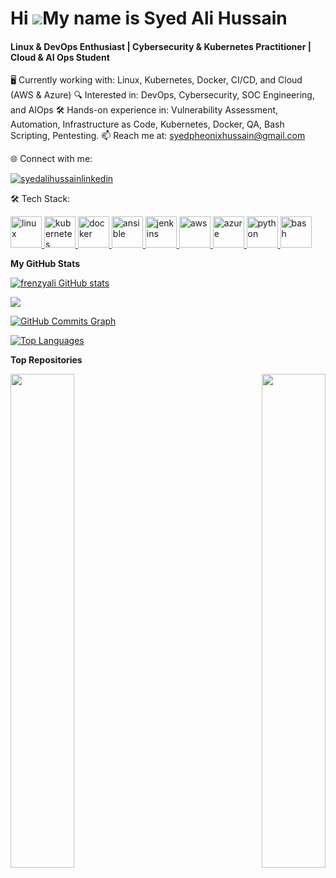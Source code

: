 Hi ![](https://user-images.githubusercontent.com/18350557/176309783-0785949b-9127-417c-8b55-ab5a4333674e.gif)My name is Syed Ali Hussain
======================================================================================================================================
<h4>Linux & DevOps Enthusiast | Cybersecurity & Kubernetes Practitioner | Cloud & AI Ops Student</h4>

🖥️ Currently working with: Linux, Kubernetes, Docker, CI/CD, and Cloud (AWS & Azure)
🔍 Interested in: DevOps, Cybersecurity, SOC Engineering, and AIOps
🛠️ Hands-on experience in: Vulnerability Assessment, Automation, Infrastructure as Code, Kubernetes, Docker, QA, Bash Scripting, Pentesting.
📫 Reach me at: syedpheonixhussain@gmail.com

🌐 Connect with me:
<p align="left"> <a href="https://www.linkedin.com/in/syed-ali-hussain31/" target="blank"> <img src="https://img.shields.io/badge/Follow%20%40syed_ali_hussain-31?style=for-the-badge&logo=linkedin&logoColor=blue&color=gray" alt="syedalihussainlinkedin" /> </a> </p>

🛠 Tech Stack:
<p align="left"> <a href="https://www.linux.org/" target="_blank" rel="noreferrer"> <img src="https://upload.wikimedia.org/wikipedia/commons/3/35/Tux.svg" alt="linux" width="50" height="50"/> </a> <a href="https://kubernetes.io/" target="_blank" rel="noreferrer"> <img src="https://upload.wikimedia.org/wikipedia/commons/3/39/Kubernetes_logo_without_workmark.svg" alt="kubernetes" width="50" height="50"/> </a> <a href="https://www.docker.com/" target="_blank" rel="noreferrer"> <img src="https://www.vectorlogo.zone/logos/docker/docker-icon.svg" alt="docker" width="50" height="50"/> </a> <a href="https://www.ansible.com/" target="_blank" rel="noreferrer"> <img src="https://upload.wikimedia.org/wikipedia/commons/2/24/Ansible_logo.svg" alt="ansible" width="50" height="50"/> </a> <a href="https://www.jenkins.io/" target="_blank" rel="noreferrer"> <img src="https://upload.wikimedia.org/wikipedia/commons/e/e9/Jenkins_logo.svg" alt="jenkins" width="50" height="50"/> </a> <a href="https://www.elastic.co/kibana/" target="_blank" rel="noreferrer"> <img  <img src="https://upload.wikimedia.org/wikipedia/commons/9/93/Amazon_Web_Services_Logo.svg" alt="aws" width="50" height="50"/> </a> <a href="https://azure.microsoft.com/" target="_blank" rel="noreferrer"> <img src="https://upload.wikimedia.org/wikipedia/commons/f/fa/Microsoft_Azure.svg" alt="azure" width="50" height="50"/> </a> <a href="https://www.python.org/" target="_blank" rel="noreferrer"> <img src="https://cdn4.iconfinder.com/data/icons/logos-and-brands/512/267_Python_logo-512.png" alt="python" width="50" height="50"/> </a> <a href="https://www.gnu.org/software/bash/" target="_blank" rel="noreferrer"> <img src="https://upload.wikimedia.org/wikipedia/commons/8/82/Gnu-bash-logo.svg" alt="bash" width="50" height="50"/> </a> </p>


<b>My GitHub Stats</b>

<a href="http://www.github.com/frenzyali"><img src="https://github-readme-stats.vercel.app/api?username=frenzyali&show_icons=true&hide=&count_private=true&title_color=22c55e&text_color=ffffff&icon_color=0891b2&bg_color=1c1917&hide_border=true&show_icons=true" alt="frenzyali GitHub stats" /></a>

<a href="http://www.github.com/frenzyali"><img src="https://github-readme-streak-stats.herokuapp.com/?user=frenzyali&stroke=ffffff&background=1c1917&ring=22c55e&fire=22c55e&currStreakNum=ffffff&currStreakLabel=22c55e&sideNums=ffffff&sideLabels=ffffff&dates=ffffff&hide_border=true" /></a>

<a href="http://www.github.com/frenzyali"><img src="https://github-readme-activity-graph.vercel.app/graph?username=frenzyali&bg_color=1d1917&color=ffffff&line=21833e&point=55f934&area=true&hide_border=true" alt="GitHub Commits Graph" /></a>

<a href="https://github.com/frenzyali" align="left"><img src="https://github-readme-stats.vercel.app/api/top-langs/?username=frenzyali&langs_count=10&title_color=22c55e&text_color=ffffff&icon_color=0891b2&bg_color=1c1917&hide_border=true&locale=en&custom_title=Top%20%Languages" alt="Top Languages" /></a>

<b>Top Repositories</b>

<div width="100%" align="center"><a href="https://github.com/frenzyali/PingPong" align="left"><img align="left" width="45%" src="https://github-readme-stats.vercel.app/api/pin/?username=frenzyali&repo=PingPong&title_color=22c55e&text_color=ffffff&icon_color=0891b2&bg_color=1c1917&hide_border=true&locale=en" /></a><a href="https://github.com/frenzyali/SnakeGame" align="right"><img align="right" width="45%" src="https://github-readme-stats.vercel.app/api/pin/?username=frenzyali&repo=SnakeGame&title_color=22c55e&text_color=ffffff&icon_color=0891b2&bg_color=1c1917&hide_border=true&locale=en" /></a></div><br /><br /><br /><br /><br /><br /><br />
